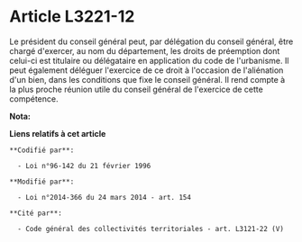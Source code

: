 # Article L3221-12

Le président du conseil général peut, par délégation du conseil général, être chargé d'exercer, au nom du département, les
droits de préemption dont celui-ci est titulaire ou délégataire en application du code de l'urbanisme. Il peut également
déléguer l'exercice de ce droit à l'occasion de l'aliénation d'un bien, dans les conditions que fixe le conseil général. Il
rend compte à la plus proche réunion utile du conseil général de l'exercice de cette compétence.

**Nota:**



**Liens relatifs à cet article**

	**Codifié par**:

	  - Loi n°96-142 du 21 février 1996

	**Modifié par**:

	  - Loi n°2014-366 du 24 mars 2014 - art. 154

	**Cité par**:

	  - Code général des collectivités territoriales - art. L3121-22 (V)
